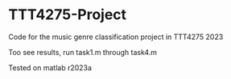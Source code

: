 # TTT4275-Project
Code for the music genre classification project in TTT4275 2023

Too see results, run task1.m through task4.m

Tested on matlab r2023a
